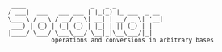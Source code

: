               ____                  _   _ _                           
             / ___|  ___   ___ ___ | |_(_) |_ ___  _ __               
             \___ \ / _ \ / __/ _ \| __| | __/ _ \| '__|              
              ___) | (_) | (_| (_) | |_| | || (_) | |                 
             |____/ \___/ \___\___/ \__|_|\__\___/|_|                 
                         operations and conversions in arbitrary bases
